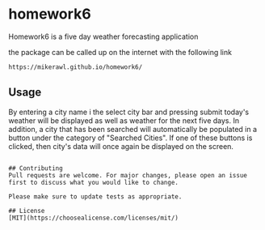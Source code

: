 # homework6

Homework6 is a five day weather forecasting application

the package can be called up on the internet with the following link

```bash
https://mikerawl.github.io/homework6/
```

## Usage

By entering a city name i the select city bar and pressing submit today's weather will be displayed as well as weather for the next five days.
In addition, a city that has been searched will automatically be populated in a button under the category of "Searched Cities". If one of these buttons is clicked, then city's data will once again be displayed on the screen.

```

## Contributing
Pull requests are welcome. For major changes, please open an issue first to discuss what you would like to change.

Please make sure to update tests as appropriate.

## License
[MIT](https://choosealicense.com/licenses/mit/)
```
